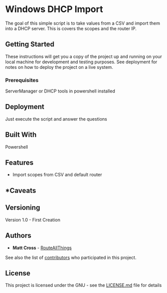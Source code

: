 # Windows DHCP Import

The goal of this simple script is to take values from a CSV and import them into a DHCP server. This is covers the scopes and the router IP.

## Getting Started

These instructions will get you a copy of the project up and running on your local machine for development and testing purposes. See deployment for notes on how to deploy the project on a live system.

### Prerequisites

ServerManager or DHCP tools in powershell installed

## Deployment

Just execute the script and answer the questions

## Built With

Powershell

## Features
- Import scopes from CSV and default router

## *Caveats

## Versioning

Version 1.0 - First Creation

## Authors

* **Matt Cross** - [RouteAllThings](https://github.com/routeallthings)

See also the list of [contributors](https://github.com/routeallthings/ASA-to-Firepower-Converter/contributors) who participated in this project.

## License

This project is licensed under the GNU - see the [LICENSE.md](LICENSE.md) file for details
